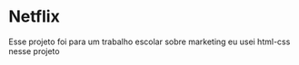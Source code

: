 # Netflix
Esse projeto foi para um trabalho escolar sobre marketing eu usei html-css nesse projeto 
